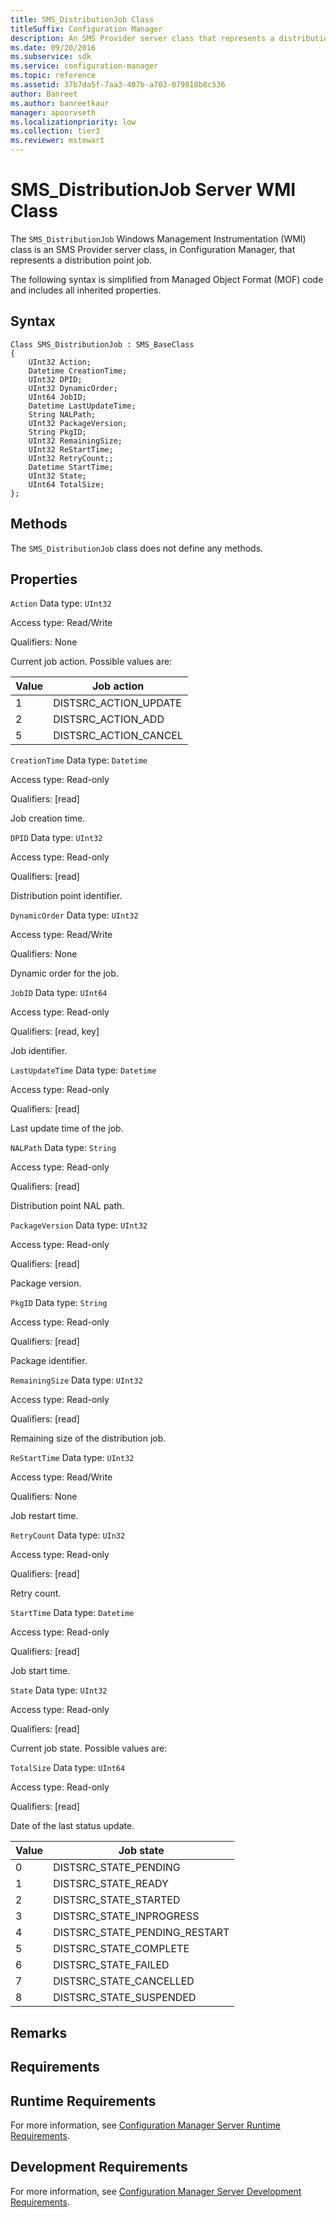 ```yaml
---
title: SMS_DistributionJob Class
titleSuffix: Configuration Manager
description: An SMS Provider server class that represents a distribution point job.
ms.date: 09/20/2016
ms.subservice: sdk
ms.service: configuration-manager
ms.topic: reference
ms.assetid: 37b7da5f-7aa3-407b-a703-079818b8c536
author: Banreet
ms.author: banreetkaur
manager: apoorvseth
ms.localizationpriority: low
ms.collection: tier3
ms.reviewer: mstewart
---
```

# SMS_DistributionJob Server WMI Class
The `SMS_DistributionJob` Windows Management Instrumentation (WMI) class is an SMS Provider server class, in Configuration Manager, that represents a distribution point job.

 The following syntax is simplified from Managed Object Format (MOF) code and includes all inherited properties.

## Syntax

```
Class SMS_DistributionJob : SMS_BaseClass
{
    UInt32 Action;
    Datetime CreationTime;
    UInt32 DPID;
    UInt32 DynamicOrder;
    UInt64 JobID;
    Datetime LastUpdateTime;
    String NALPath;
    UInt32 PackageVersion;
    String PkgID;
    UInt32 RemainingSize;
    UInt32 ReStartTime;
    UInt32 RetryCount;;
    Datetime StartTime;
    UInt32 State;
    UInt64 TotalSize;
};
```

## Methods
 The `SMS_DistributionJob` class does not define any methods.

## Properties
 `Action`
 Data type: `UInt32`

 Access type: Read/Write

 Qualifiers: None

 Current job action. Possible values are:

|Value|Job action|
|-|-|
|1|DISTSRC_ACTION_UPDATE|
|2|DISTSRC_ACTION_ADD|
|5|DISTSRC_ACTION_CANCEL|

 `CreationTime`
 Data type: `Datetime`

 Access type: Read-only

 Qualifiers: [read]

 Job creation time.

 `DPID`
 Data type: `UInt32`

 Access type: Read-only

 Qualifiers: [read]

 Distribution point identifier.

 `DynamicOrder`
 Data type: `UInt32`

 Access type: Read/Write

 Qualifiers: None

 Dynamic order for the job.

 `JobID`
 Data type: `UInt64`

 Access type: Read-only

 Qualifiers: [read, key]

 Job identifier.

 `LastUpdateTime`
 Data type: `Datetime`

 Access type: Read-only

 Qualifiers: [read]

 Last update time of the job.

 `NALPath`
 Data type: `String`

 Access type: Read-only

 Qualifiers: [read]

 Distribution point NAL path.

 `PackageVersion`
 Data type: `UInt32`

 Access type: Read-only

 Qualifiers: [read]

 Package version.

 `PkgID`
 Data type: `String`

 Access type: Read-only

 Qualifiers: [read]

 Package identifier.

 `RemainingSize`
 Data type: `UInt32`

 Access type: Read-only

 Qualifiers: [read]

 Remaining size of the distribution job.

 `ReStartTime`
 Data type: `UInt32`

 Access type: Read/Write

 Qualifiers: None

 Job restart time.

 `RetryCount`
 Data type: `UIn32`

 Access type: Read-only

 Qualifiers: [read]

 Retry count.

 `StartTime`
 Data type: `Datetime`

 Access type: Read-only

 Qualifiers: [read]

 Job start time.

 `State`
 Data type: `UInt32`

 Access type: Read-only

 Qualifiers: [read]

 Current job state. Possible values are:

 `TotalSize`
 Data type: `UInt64`

 Access type: Read-only

 Qualifiers: [read]

 Date of the last status update.

|Value|Job state|
|-|-|
|0|DISTSRC_STATE_PENDING|
|1|DISTSRC_STATE_READY|
|2|DISTSRC_STATE_STARTED|
|3|DISTSRC_STATE_INPROGRESS|
|4|DISTSRC_STATE_PENDING_RESTART|
|5|DISTSRC_STATE_COMPLETE|
|6|DISTSRC_STATE_FAILED|
|7|DISTSRC_STATE_CANCELLED|
|8|DISTSRC_STATE_SUSPENDED|

## Remarks

## Requirements

## Runtime Requirements
 For more information, see [Configuration Manager Server Runtime Requirements](../../../../../develop/core/reqs/server-runtime-requirements.md).

## Development Requirements
 For more information, see [Configuration Manager Server Development Requirements](../../../../../develop/core/reqs/server-development-requirements.md).
